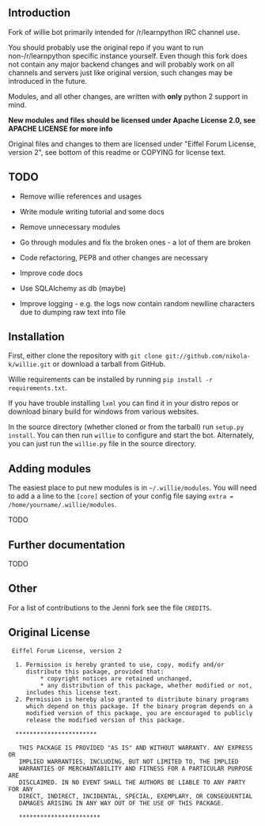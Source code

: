 Introduction
------------

Fork of willie bot primarily intended for /r/learnpython IRC channel use.

You should probably use the original repo if you want to run non-/r/learnpython
specific instance  yourself. Even though this fork does not contain any major backend changes and will probably
work on all channels and servers just like original version, such changes may be introduced
in the future.

Modules, and all other changes, are written with **only** python 2 support in mind.

**New modules and files should be licensed under Apache License 2.0, see APACHE LICENSE for more info**

Original files and changes to them are licensed under "Eiffel Forum License, version 2", 
see bottom of this readme or COPYING for license text.

TODO
----

* Remove willie references and usages

* Write module writing tutorial and some docs

* Remove unnecessary modules

* Go through modules and fix the broken ones - a lot of them are broken

* Code refactoring, PEP8 and other changes are necessary

* Improve code docs

* Use SQLAlchemy as db (maybe)

* Improve logging - e.g. the logs now contain random newlline characters due to dumping raw text into file


Installation
------------

First, either clone the repository with `git clone
git://github.com/nikola-k/willie.git` or download a tarball from GitHub.

Willie requirements can be installed by running `pip install -r requirements.txt`.

If you have trouble installing `lxml` you can find it in your distro repos or download
binary build for windows from various websites.


In the source directory (whether cloned or from the tarball) run
`setup.py install`. You can then run `willie` to configure and start the
bot. Alternately, you can just run the `willie.py` file in the source
directory.

Adding modules
--------------
The easiest place to put new modules is in `~/.willie/modules`. You will need
to add a a line to the `[core]` section of your config file saying
`extra = /home/yourname/.willie/modules`.


TODO

Further documentation
---------------------

TODO

Other
-----

For a list of contributions to the Jenni fork see the file `CREDITS`.


Original License
----------------

     Eiffel Forum License, version 2

      1. Permission is hereby granted to use, copy, modify and/or
         distribute this package, provided that:
             * copyright notices are retained unchanged,
             * any distribution of this package, whether modified or not,
         includes this license text.
      2. Permission is hereby also granted to distribute binary programs
         which depend on this package. If the binary program depends on a
         modified version of this package, you are encouraged to publicly
         release the modified version of this package.

      ***********************

       THIS PACKAGE IS PROVIDED "AS IS" AND WITHOUT WARRANTY. ANY EXPRESS OR
       IMPLIED WARRANTIES, INCLUDING, BUT NOT LIMITED TO, THE IMPLIED
       WARRANTIES OF MERCHANTABILITY AND FITNESS FOR A PARTICULAR PURPOSE ARE
       DISCLAIMED. IN NO EVENT SHALL THE AUTHORS BE LIABLE TO ANY PARTY FOR ANY
       DIRECT, INDIRECT, INCIDENTAL, SPECIAL, EXEMPLARY, OR CONSEQUENTIAL
       DAMAGES ARISING IN ANY WAY OUT OF THE USE OF THIS PACKAGE.
    
       ***********************

